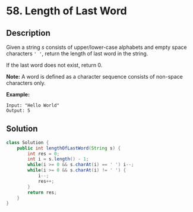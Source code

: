 # 58. Length of Last Word

## Description

Given a string *s* consists of upper/lower-case alphabets and empty space characters `' '`, return the length of last word in the string.

If the last word does not exist, return 0.

**Note:** A word is defined as a character sequence consists of non-space characters only.

**Example:**

```
Input: "Hello World"
Output: 5
```

## Solution

```java
class Solution {
    public int lengthOfLastWord(String s) {
        int res = 0;
        int i = s.length() - 1;
        while(i >= 0 && s.charAt(i) == ' ') i--;
        while(i >= 0 && s.charAt(i) != ' ') {
            i--;
            res++;
        }
        return res;
    }
}
```

